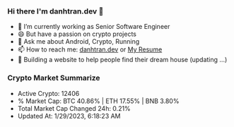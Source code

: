 ### Hi there I'm danhtran.dev 👋

- 🔭 I’m currently working as Senior Software Engineer
- 😄 But have a passion on crypto projects
- 💬 Ask me about Android, Crypto, Running 
- 📫 How to reach me: <a href="https://danhtran.dev" target="_blank">danhtran.dev</a> or <a href="Dan-Resume.pdf" target="_blank">My Resume</a>
- 🌱 Building a website to help people find their dream house (updating ...)

### Crypto Market Summarize
- Active Crypto: 12406
- % Market Cap: BTC 40.86% | ETH 17.55% | BNB 3.80%
- Total Market Cap Changed 24h: 0.21%
- Updated At: 1/29/2023, 6:18:23 AM
